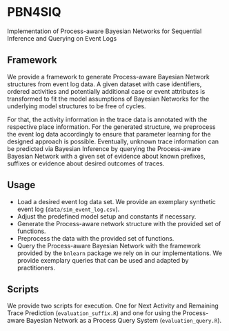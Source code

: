 # PBN4SIQ
Implementation of Process-aware Bayesian Networks for Sequential Inference and Querying on Event Logs

## Framework
We provide a framework to generate Process-aware Bayesian Network structures from event log data. A given dataset with case identifiers, ordered activities and potentially additional case or event attributes is transformed to fit the model assumptions of Bayesian Networks for the underlying model structures to be free of cycles.

For that, the activity information in the trace data is annotated with the respective place information. For the generated structure, we preprocess the event log data accordingly to ensure that parameter learning for the designed approach is possible. Eventually, unknown trace information can be predicted via Bayesian Inference by querying the Process-aware Bayesian Network with a given set of evidence about known prefixes, suffixes or evidence about desired outcomes of traces.

## Usage
- Load a desired event log data set. We provide an exemplary synthetic event log (`data/sim_event_log.csv`).
- Adjust the predefined model setup and constants if necessary.
- Generate the Process-aware network structure with the provided set of functions.
- Preprocess the data with the provided set of functions.
- Query the Process-aware Bayesian Network with the framework provided by the `bnlearn` package we rely on in our implementations. We provide exemplary queries that can be used and adapted by practitioners.

## Scripts
We provide two scripts for execution. One for Next Activity and Remaining Trace Prediction (`evaluation_suffix.R`) and one for using the Process-aware Bayesian Network as a Process Query System (`evaluation_query.R`).
